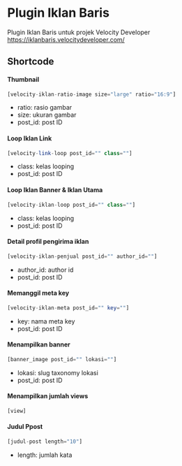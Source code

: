# Plugin Iklan Baris

Plugin Iklan Baris untuk projek Velocity Developer https://iklanbaris.velocitydeveloper.com/

## Shortcode

#### Thumbnail

```php
[velocity-iklan-ratio-image size="large" ratio="16:9"]
```

- ratio: rasio gambar
- size: ukuran gambar
- post_id: post ID

#### Loop Iklan Link

```php
[velocity-link-loop post_id="" class=""]
```

- class: kelas looping
- post_id: post ID


#### Loop Iklan Banner & Iklan Utama

```php
[velocity-iklan-loop post_id="" class=""]
```

- class: kelas looping
- post_id: post ID

#### Detail profil pengirima iklan

```php
[velocity-iklan-penjual post_id="" author_id=""]
```

- author_id: author id
- post_id: post ID

#### Memanggil meta key

```php
[velocity-iklan-meta post_id="" key=""]
```
- key: nama meta key
- post_id: post ID

#### Menampilkan banner

```php
[banner_image post_id="" lokasi=""]
```
- lokasi: slug taxonomy lokasi
- post_id: post ID

#### Menampilkan jumlah views

```php
[view]
```

#### Judul Ppost

```php
[judul-post length="10"]
```
- length: jumlah kata